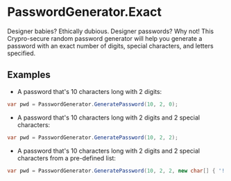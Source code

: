 # PasswordGenerator.Exact
Designer babies? Ethically dubious. Designer passwords? Why not! This Crypro-secure random password generator will help you generate a password with an exact number of digits, special characters, and letters specified.

## Examples

* A password that's 10 characters long with 2 digits:
```csharp
var pwd = PasswordGenerator.GeneratePassword(10, 2, 0);
```

* A password that's 10 characters long with 2 digits and 2 special characters:
```csharp
var pwd = PasswordGenerator.GeneratePassword(10, 2, 2);
```

* A password that's 10 characters long with 2 digits and 2 special characters from a pre-defined list:
```csharp
var pwd = PasswordGenerator.GeneratePassword(10, 2, 2, new char[] { '!', '@', '#', '$', '%' });
```
